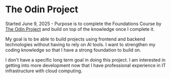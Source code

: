 # The Odin Project
Started June 9, 2025 - Purpose is to complete the Foundations Course by [The Odin Project](https://github.com/theodinproject) and build on top of the knowledge once I complete it.

My goal is to be able to build projects using frontend and backend technologies without having to rely on AI tools. I want to strengthen my coding knowledge so that I have a strong foundation to build on.

I don't have a specific long term goal in doing this project. I am interested in getting into more development now that I have professional experience in IT infrastructure with cloud computing.